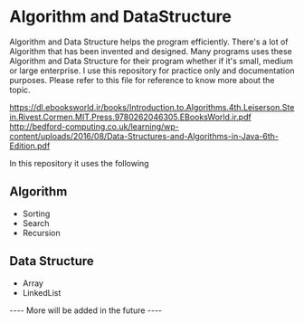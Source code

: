 # Algorithm and DataStructure

Algorithm and Data Structure helps the program efficiently. There's a lot of Algorithm that has been invented and designed.
Many programs uses these Algorithm and Data Structure for their program whether if it's small, medium or large enterprise.
I use this repository for practice only and documentation purposes. Please refer to this file for reference to know more about the topic.

https://dl.ebooksworld.ir/books/Introduction.to.Algorithms.4th.Leiserson.Stein.Rivest.Cormen.MIT.Press.9780262046305.EBooksWorld.ir.pdf
http://bedford-computing.co.uk/learning/wp-content/uploads/2016/08/Data-Structures-and-Algorithms-in-Java-6th-Edition.pdf

In this repository it uses the following 

## Algorithm
* Sorting
* Search
* Recursion


## Data Structure 
* Array
* LinkedList


---- More will be added in the future ----

